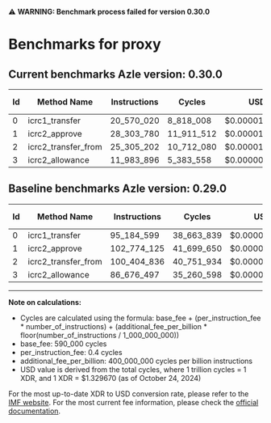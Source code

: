 ⚠️ **WARNING: Benchmark process failed for version 0.30.0**

# Benchmarks for proxy

## Current benchmarks Azle version: 0.30.0

| Id  | Method Name         | Instructions | Cycles     | USD           | USD/Million Calls | Change                                 |
| --- | ------------------- | ------------ | ---------- | ------------- | ----------------- | -------------------------------------- |
| 0   | icrc1_transfer      | 20_570_020   | 8_818_008  | $0.0000117250 | $11.72            | <font color="green">-74_614_579</font> |
| 1   | icrc2_approve       | 28_303_780   | 11_911_512 | $0.0000158384 | $15.83            | <font color="green">-74_470_345</font> |
| 2   | icrc2_transfer_from | 25_305_202   | 10_712_080 | $0.0000142435 | $14.24            | <font color="green">-75_099_634</font> |
| 3   | icrc2_allowance     | 11_983_896   | 5_383_558  | $0.0000071584 | $7.15             | <font color="green">-74_692_601</font> |

## Baseline benchmarks Azle version: 0.29.0

| Id  | Method Name         | Instructions | Cycles     | USD           | USD/Million Calls |
| --- | ------------------- | ------------ | ---------- | ------------- | ----------------- |
| 0   | icrc1_transfer      | 95_184_599   | 38_663_839 | $0.0000514101 | $51.41            |
| 1   | icrc2_approve       | 102_774_125  | 41_699_650 | $0.0000554468 | $55.44            |
| 2   | icrc2_transfer_from | 100_404_836  | 40_751_934 | $0.0000541866 | $54.18            |
| 3   | icrc2_allowance     | 86_676_497   | 35_260_598 | $0.0000468850 | $46.88            |

---

**Note on calculations:**

- Cycles are calculated using the formula: base_fee + (per_instruction_fee \* number_of_instructions) + (additional_fee_per_billion \* floor(number_of_instructions / 1_000_000_000))
- base_fee: 590_000 cycles
- per_instruction_fee: 0.4 cycles
- additional_fee_per_billion: 400_000_000 cycles per billion instructions
- USD value is derived from the total cycles, where 1 trillion cycles = 1 XDR, and 1 XDR = $1.329670 (as of October 24, 2024)

For the most up-to-date XDR to USD conversion rate, please refer to the [IMF website](https://www.imf.org/external/np/fin/data/rms_sdrv.aspx).
For the most current fee information, please check the [official documentation](https://internetcomputer.org/docs/current/developer-docs/gas-cost#execution).
